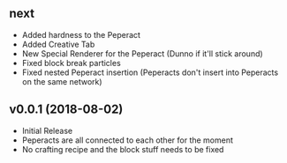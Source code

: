 ## next
- Added hardness to the Peperact
- Added Creative Tab
- New Special Renderer for the Peperact (Dunno if it'll stick around)
- Fixed block break particles
- Fixed nested Peperact insertion (Peperacts don't insert into Peperacts on the same network)

## v0.0.1 (2018-08-02)
- Initial Release
- Peperacts are all connected to each other for the moment
- No crafting recipe and the block stuff needs to be fixed
